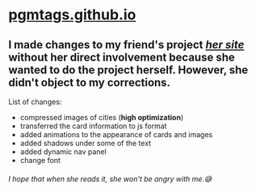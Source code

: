 # [pgmtags.github.io](https://pgmtags.github.io/)

## I made changes to my friend's project [*her site*](https://github.com/opasaskek/fold/tree/master) without her direct involvement because she wanted to do the project herself. However, she didn't object to my corrections.
List of changes:
* compressed images of cities (<b>high optimization</b>)
* transferred the card information to js format
* added animations to the appearance of cards and images
* added shadows under some of the text
* added dynamic nav panel
* change font
###### I hope that when she reads it, she won't be angry with me.😅
